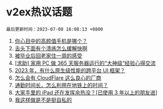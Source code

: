 # v2ex热议话题

`最后更新时间：2023-07-08 16:08:13 +0800`

1. [你心目中的高颜值手机是哪个？](https://www.v2ex.com/t/955034)
1. [舌头下面有个溃疡怎么缓解快啊](https://www.v2ex.com/t/954917)
1. [被毕业后回老家住一周的感受](https://www.v2ex.com/t/955057)
1. [[求助] 家用 PC 做 365 天服务器运行的“大神级”经验心得交流](https://www.v2ex.com/t/954969)
1. [2023 年，有什么原生级性能的跨平台 UI 框架？](https://www.v2ex.com/t/955040)
1. [怎么会有 CloudFlare 这么良心的厂商](https://www.v2ex.com/t/954961)
1. [通勤时间长，怎么利用在地铁上的时间？](https://www.v2ex.com/t/954926)
1. [大家手里的 iPad 还在发挥余热没？[已使用 3 年以上的朋友进]](https://www.v2ex.com/t/954999)
1. [我这样做是不是挺自私的](https://www.v2ex.com/t/955033)

